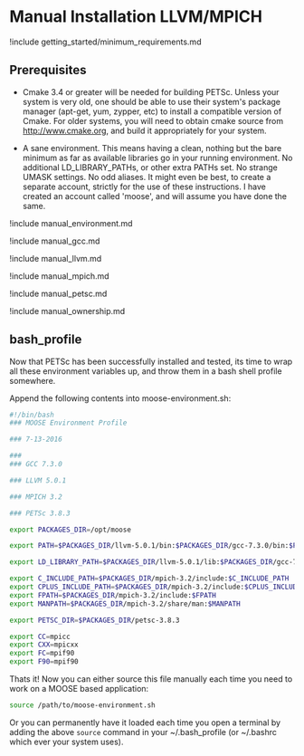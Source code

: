 # Manual Installation LLVM/MPICH

!include getting_started/minimum_requirements.md

## Prerequisites

- Cmake 3.4 or greater will be needed for building PETSc. Unless your system is very old, one should
  be able to use their system's package manager (apt-get, yum, zypper, etc) to install a compatible
  version of Cmake. For older systems, you will need to obtain cmake source from http://www.cmake.org,
  and build it appropriately for your system.

- A sane environment. This means having a clean, nothing but the bare minimum as far as available
  libraries go in your running environment. No additional LD_LIBRARY_PATHs, or other extra PATHs
  set. No strange UMASK settings. No odd aliases. It might even be best, to create a separate
  account, strictly for the use of these instructions. I have created an account called 'moose', and
  will assume you have done the same.

!include manual_environment.md

!include manual_gcc.md

!include manual_llvm.md

!include manual_mpich.md

!include manual_petsc.md

!include manual_ownership.md

## bash_profile

Now that PETSc has been successfully installed and tested, its time to wrap all these environment
variables up, and throw them in a bash shell profile somewhere.

Append the following contents into moose-environment.sh:

```bash
#!/bin/bash
### MOOSE Environment Profile

### 7-13-2016

###
### GCC 7.3.0

### LLVM 5.0.1

### MPICH 3.2

### PETSc 3.8.3

export PACKAGES_DIR=/opt/moose

export PATH=$PACKAGES_DIR/llvm-5.0.1/bin:$PACKAGES_DIR/gcc-7.3.0/bin:$PACKAGES_DIR/mpich-3.2/bin:$PATH

export LD_LIBRARY_PATH=$PACKAGES_DIR/llvm-5.0.1/lib:$PACKAGES_DIR/gcc-7.3.0/lib64:$PACKAGES_DIR/gcc-7.3.0/lib:$PACKAGES_DIR/gcc-7.3.0/lib/gcc/x86_64-unknown-linux-gnu/7.3.0:$PACKAGES_DIR/gcc-7.3.0/libexec/gcc/x86_64-unknown-linux-gnu/7.3.0:$PACKAGES_DIR/mpich-3.2/lib:$LD_LIBRARY_PATH

export C_INCLUDE_PATH=$PACKAGES_DIR/mpich-3.2/include:$C_INCLUDE_PATH
export CPLUS_INCLUDE_PATH=$PACKAGES_DIR/mpich-3.2/include:$CPLUS_INCLUDE_PATH
export FPATH=$PACKAGES_DIR/mpich-3.2/include:$FPATH
export MANPATH=$PACKAGES_DIR/mpich-3.2/share/man:$MANPATH

export PETSC_DIR=$PACKAGES_DIR/petsc-3.8.3

export CC=mpicc
export CXX=mpicxx
export FC=mpif90
export F90=mpif90
```

Thats it! Now you can either source this file manually each time you need to work on a MOOSE based
application:

```bash
source /path/to/moose-environment.sh
```

Or you can permanently have it loaded each time you open a terminal by adding the above `source`
command in your ~/.bash_profile (or ~/.bashrc which ever your system uses).

